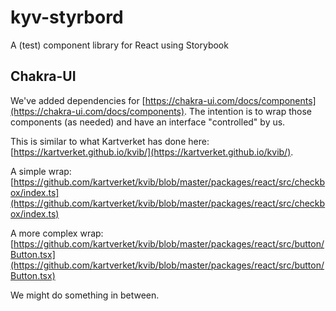 # kyv-styrbord

A (test) component library for React using Storybook

## Chakra-UI

We've added dependencies for [https://chakra-ui.com/docs/components](https://chakra-ui.com/docs/components). The intention is to wrap those components (as needed) and have an interface "controlled" by us.

This is similar to what Kartverket has done here: [https://kartverket.github.io/kvib/](https://kartverket.github.io/kvib/).

A simple wrap: [https://github.com/kartverket/kvib/blob/master/packages/react/src/checkbox/index.ts](https://github.com/kartverket/kvib/blob/master/packages/react/src/checkbox/index.ts)

A more complex wrap: [https://github.com/kartverket/kvib/blob/master/packages/react/src/button/Button.tsx](https://github.com/kartverket/kvib/blob/master/packages/react/src/button/Button.tsx)

We might do something in between.
